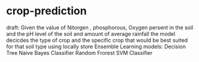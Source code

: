# crop-prediction
draft:
Given the value of Nitorgen , phosphorous, Oxygen persent in the soil and the pH level of the soil and amount of average rainfall the model decicdes the type of crop and the specific crop that would be best suited for that soil type using locally store Ensemble Learning models:
  Decision Tree
  Naive Bayes Classifier
  Random Frorest
  SVM Classifier
  
